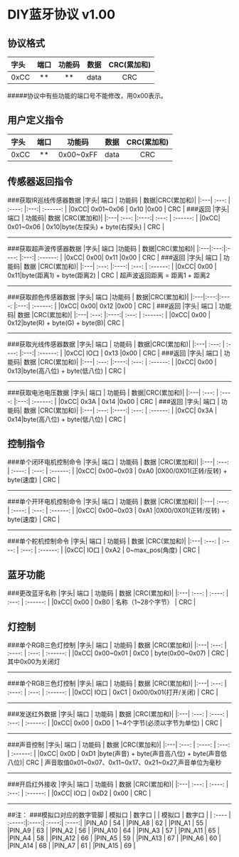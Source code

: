 # DIY蓝牙协议 v1.00

## 协议格式 
|字头| 端口 |功能码 |数据|CRC(累加和)|
|:---|:---:|:----:|:---:| :------: |
|0xCC| **  |  **  |data |   CRC   |
#####协议中有些功能的端口号不能修改，用0x00表示。
## 用户定义指令
|字头| 端口 |     功能码   | 数据|CRC(累加和)|
|:---|:---:|    :----:   |:---:| :------: |
|0xCC| **  |  0x00~0xFF  |data |   CRC   |
## 传感器返回指令
###获取IR巡线传感器数据
|字头|     端口    | 功能码  | 数据|CRC(累加和)|
|:---|    :---:   | :----: |:---:| :------: |
|0xCC| 0x01~0x06  |  0x10  |0x00 |   CRC   |
###返回
|字头|    端口     | 功能码|          数据             |CRC(累加和)|
|:---|   :---:    |:----:|         :---:             | :------: |
|0xCC| 0x01~0x06  |  0x10|byte(左探头) + byte(右探头) |   CRC   |


----------
###获取超声波传感器数据
|字头| 端口 |功能码   | 数据|CRC(累加和)|
|:---|:---:|:----:  |:---:| :------: |
|0xCC| 0x00|  0x11  |0x00 |   CRC   |
###返回
|字头|    端口     | 功能码|          数据             |CRC(累加和)|
|:---|   :---:    |:----:|         :---:             | :------: |
|0xCC|    0x00    |  0x11|byte(距离1) + byte(距离2) |   CRC   |
超声波返回距离 = 距离1 + 距离2


----------
###获取颜色传感器数据
|字头| 端口 |功能码   | 数据|CRC(累加和)|
|:---|:---:|:----:  |:---:| :------: |
|0xCC| 0x00|  0x12  |0x00 |   CRC   |
###返回
|字头|    端口     | 功能码|          数据             |CRC(累加和)|
|:---|   :---:    |:----:|         :---:             | :------: |
|0xCC|    0x00    |  0x12|byte(R) + byte(G) + byte(B)|   CRC   |


----------
###获取光线传感器数据
|字头|     端口    | 功能码  | 数据|CRC(累加和)|
|:---|    :---:   | :----: |:---:| :------: |
|0xCC|     IO口   |  0x13  |0x00 |   CRC   |
###返回
|字头|    端口     | 功能码|          数据             |CRC(累加和)|
|:---|   :---:    |:----:|         :---:             | :------: |
|0xCC|    0x00    |  0x13|byte(高八位) + byte(低八位) |   CRC   |

----------

###获取电池电压数据
|字头|     端口    | 功能码  | 数据|CRC(累加和)|
|:---|    :---:   | :----: |:---:| :------: |
|0xCC|     0x3A   |  0x14  |0x00 |   CRC   |
###返回
|字头|    端口     | 功能码|          数据             |CRC(累加和)|
|:---|   :---:    |:----:|         :---:             | :------: |
|0xCC|    0x3A    |  0x14|byte(高八位) + byte(低八位) |   CRC   |

## 控制指令
###单个闭环电机控制命令
|字头|     端口    | 功能码  |               数据              |CRC(累加和)|
|:---|    :---:   | :----: |              :---:              | :------: |
|0xCC| 0x00~0x03  |  0xA0  |0X00/0X01(正转/反转) + byte(速度) |   CRC   |

----------
###单个开环电机控制命令
|字头|     端口    | 功能码  |               数据              |CRC(累加和)|
|:---|    :---:   | :----: |              :---:              | :------: |
|0xCC| 0x00~0x03  |  0xA1  |0X00/0X01(正转/反转) + byte(速度) |   CRC   |

----------
###单个舵机控制命令
|字头|     端口    | 功能码  |               数据              |CRC(累加和)|
|:---|    :---:   | :----: |              :---:              | :------: |
|0xCC|    IO口    |  0xA2  |          0~max_pos(角度)        |   CRC   |

## 蓝牙功能
###更改蓝牙名称
|字头|     端口    | 功能码  |               数据              |CRC(累加和)|
|:---|    :---:   | :----: |              :---:              | :------: |
|0xCC|    0x00    |  0xB0  |          名称（1~28个字节）      |   CRC   |

## 灯控制
###单个RGB三色灯控制
|字头|     端口    | 功能码  |               数据              |CRC(累加和)|
|:---|    :---:   | :----: |              :---:              | :------: |
|0xCC| 0x00~0x01  |  0xC0  |         byte(0x00~0x07)        |   CRC   |
其中0x00为关闭灯

----------
###单个RGB三色灯控制
|字头|     端口    | 功能码  |               数据              |CRC(累加和)|
|:---|    :---:   | :----: |              :---:              | :------: |
|0xCC|    IO口    |  0xC1  |         0x00/0x01(打开/关闭)     |   CRC   |

----------
###发送红外数据
|字头|     端口    | 功能码  |               数据              |CRC(累加和)|
|:---|    :---:   | :----: |              :---:              | :------: |
|0xCC|    0x00    |  0xD0  |    1~4个字节(必须以字节为单位)    |   CRC   |

----------
###声音控制
|字头|     端口    | 功能码  |               数据                          |CRC(累加和)|
|:---|    :---:   | :----: |              :---:                          | :------: |
|0xCC|    0x0D    |  0xD1  |byte(声音) + byte(声音高八位) + byte(声音低八位)|   CRC   |
声音取值0x01~0x07、0x11~0x17、0x21~0x27,声音单位为毫秒

----------
###开启红外接收
|字头|     端口    | 功能码  |               数据              |CRC(累加和)|
|:---|    :---:   | :----: |              :---:              | :------: |
|0xCC|    IO口    |  0xD2  |               0x00              |   CRC   |

----------
##注：
###模拟口对应的数字管脚
| 模拟口 | 数字口  |      | 模拟口 | 数字口 |
| :---- | :-----:|:----:|  :----:| :----:|
|PIN_A0 |  54   |       |PIN_A8  |  62   |
|PIN_A1 |  55   |       |PIN_A9  |  63   |
|PIN_A2 |  56   |       |PIN_A10 |  64   |
|PIN_A3 |  57   |       |PIN_A11 |  65   |
|PIN_A4 |  58   |       |PIN_A12 |  66   |
|PIN_A5 |  59   |       |PIN_A13 |  67   |
|PIN_A6 |  60   |       |PIN_A14 |  68   |
|PIN_A7 |  61   |       |PIN_A15 |  69   |
